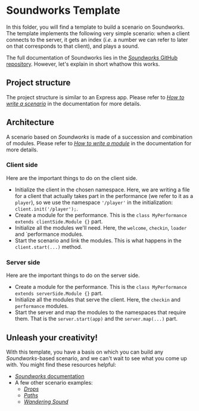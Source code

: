 # Soundworks Template

In this folder, you will find a template to build a scenario on Soundworks. The template implements the following very simple scenario: when a client connects to the server, it gets an index (*i.e.* a number we can refer to later on that corresponds to that client), and plays a sound.

The full documentation of Soundworks lies in the [*Soundworks* GitHub repository](https://github.com/collective-soundworks/soundworks). However, let's explain in short whathow this works.

## Project structure

The project structure is similar to an Express app. Please refer to [*How to write a scenario*](https://github.com/collective-soundworks/soundworks#how-to-write-a-scenario) in the documentation for more details.

## Architecture

A scenario based on *Soundworks* is made of a succession and combination of modules. Please refer to [*How to write a module*](https://github.com/collective-soundworks/soundworks#how-to-write-a-module) in the documentation for more details.

### Client side

Here are the important things to do on the client side.

- Initialize the client in the chosen namespace. Here, we are writing a file for a client that actually takes part in the performance (we refer to it as a `player`), so we use the namespace `'/player'` in the initialization: `client.init('/player');`.
- Create a module for the performance. This is the `class MyPerformance extends clientSide.Module {}` part.
- Initialize all the modules we'll need. Here, the `welcome`, `checkin`, `loader` and `performance modules.
- Start the scenario and link the modules. This is what happens in the `client.start(...)` method.

### Server side

Here are the important things to do on the server side.

- Create a module for the performance. This is the `class MyPerformance extends serverSide.Module {}` part.
- Initialize all the modules that serve the client. Here, the `checkin` and `performance` modules.
- Start the server and map the modules to the namespaces that require them. That is the `server.start(app)` and the `server.map(...)` part.

## Unleash your creativity!

With this template, you have a basis on which you can build any *Soundworks*-based scenario, and we can't wait to see what you come up with. You might find these resources helpful:

- [*Soundworks* documentation](https://github.com/collective-soundworks/soundworks)
- A few other scenario examples:
  - [*Drops*](https://github.com/collective-soundworks/soundworks-drops)
  - [*Paths*](https://github.com/collective-soundworks/soundworks-paths)
  - [*Wandering Sound*](https://github.com/collective-soundworks/soundworks-wanderingsound)
